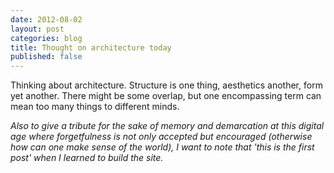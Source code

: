 ```yaml
---
date: 2012-08-02
layout: post
categories: blog
title: Thought on architecture today
published: false
---
```

Thinking about architecture. Structure is one thing, aesthetics another, form yet another. There might be some overlap, but one encompassing term can mean too many things to different minds.

_Also to give a tribute for the sake of memory and demarcation at this digital age where forgetfulness is not only accepted but encouraged (otherwise how can one make sense of the world), I want to note that 'this is the first post' when I learned to build the site._